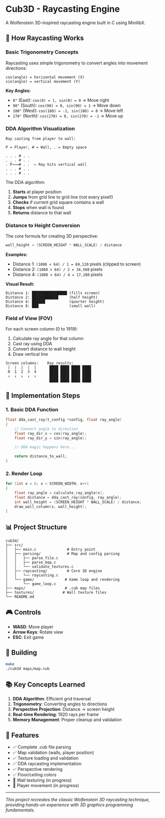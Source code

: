 # Cub3D - Raycasting Engine

A Wolfenstein 3D-inspired raycasting engine built in C using MinilibX.

## 🎯 How Raycasting Works

### Basic Trigonometry Concepts

Raycasting uses simple trigonometry to convert angles into movement directions:

```
cos(angle) = horizontal movement (X)
sin(angle) = vertical movement (Y)
```

**Key Angles:**
- `0°` (East): `cos(0) = 1, sin(0) = 0` → Move right
- `90°` (South): `cos(90) = 0, sin(90) = 1` → Move down  
- `180°` (West): `cos(180) = -1, sin(180) = 0` → Move left
- `270°` (North): `cos(270) = 0, sin(270) = -1` → Move up

### DDA Algorithm Visualization

```
Ray casting from player to wall:

P = Player, # = Wall, . = Empty space

. . . # . .
. . . # . .
. P→→→# . .  ← Ray hits vertical wall
. . . # . .
. . . # . .
```

The DDA algorithm:
1. **Starts** at player position
2. **Jumps** from grid line to grid line (not every pixel!)
3. **Checks** if current grid square contains a wall
4. **Stops** when wall is found
5. **Returns** distance to that wall

### Distance to Height Conversion

The core formula for creating 3D perspective:

```c
wall_height = (SCREEN_HEIGHT * WALL_SCALE) / distance
```

**Examples:**
- Distance 1: `(1080 × 64) / 1 = 69,120` pixels (clipped to screen)
- Distance 2: `(1080 × 64) / 2 = 34,560` pixels
- Distance 4: `(1080 × 64) / 4 = 17,280` pixels

**Visual Result:**
```
Distance 1: ████████████████ (fills screen)
Distance 2: ████████████     (half height)  
Distance 4: ██████           (quarter height)
Distance 8: ███              (small wall)
```

### Field of View (FOV)

For each screen column (0 to 1919):
1. Calculate ray angle for that column
2. Cast ray using DDA
3. Convert distance to wall height
4. Draw vertical line

```
Screen columns:    Ray results:
 |  |  |  |  |      ████ ████ ████ ████
 0  1  2  3  4      ████ ████ ████ ████  
 ↓  ↓  ↓  ↓  ↓      ████ ████ ████ ████    
                    ████ ████ ████ ████
```

## 🚀 Implementation Steps

### 1. Basic DDA Function
```c
float dda_cast_ray(t_config *config, float ray_angle)
{
    // Convert angle to direction
    float ray_dir_x = cos(ray_angle);
    float ray_dir_y = sin(ray_angle);
    
    // DDA magic happens here...
    
    return distance_to_wall;
}
```

### 2. Render Loop
```c
for (int x = 0; x < SCREEN_WIDTH; x++)
{
    float ray_angle = calculate_ray_angle(x);
    float distance = dda_cast_ray(config, ray_angle);
    int wall_height = (SCREEN_HEIGHT * WALL_SCALE) / distance;
    draw_wall_column(x, wall_height);
}
```

## 📊 Project Structure

```
cub3d/
├── src/
│   ├── main.c              # Entry point
│   ├── parsing/            # Map and config parsing
│   │   ├── parse_file.c
│   │   ├── parse_map.c
│   │   └── validate_textures.c
│   ├── raycasting/         # Core 3D engine
│   │   └── raycasting.c
│   └── game/              # Game loop and rendering
│       └── game_loop.c
├── maps/                  # .cub map files
├── textures/             # Wall texture files
└── README.md
```

## 🎮 Controls

- **WASD**: Move player
- **Arrow Keys**: Rotate view
- **ESC**: Exit game

## 🔧 Building

```bash
make
./cub3d maps/map.cub
```

## 📚 Key Concepts Learned

1. **DDA Algorithm**: Efficient grid traversal
2. **Trigonometry**: Converting angles to directions
3. **Perspective Projection**: Distance → screen height
4. **Real-time Rendering**: 1920 rays per frame
5. **Memory Management**: Proper cleanup and validation

## 🎯 Features

- ✅ Complete .cub file parsing
- ✅ Map validation (walls, player position)  
- ✅ Texture loading and validation
- ✅ DDA raycasting implementation
- ✅ Perspective rendering
- ✅ Floor/ceiling colors
- 🔄 Wall texturing (in progress)
- 🔄 Player movement (in progress)

---

*This project recreates the classic Wolfenstein 3D raycasting technique, providing hands-on experience with 3D graphics programming fundamentals.*